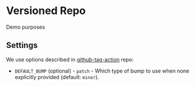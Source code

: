# Versioned Repo
Demo purposes 

## Settings

We use options described in [github-tag-action] repo: 
- `DEFAULT_BUMP` (optional) - `patch` - Which type of bump to use when none explicitly provided (default: `minor`).


[github-tag-action]: https://github.com/anothrNick/github-tag-action/blob/master/README.md#options
